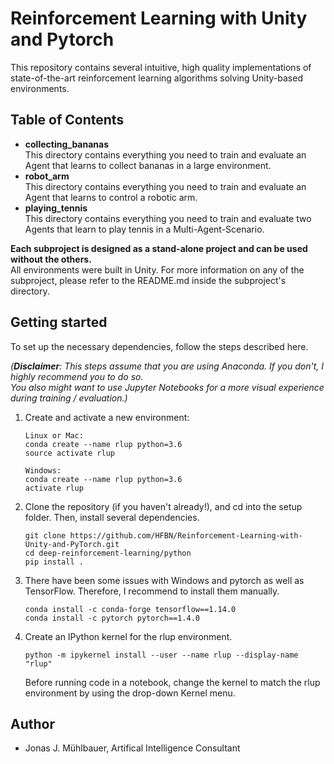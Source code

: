 # Reinforcement Learning with Unity and Pytorch
This repository contains several intuitive, high quality implementations 
of state-of-the-art reinforcement learning algorithms solving Unity-based environments. 

## Table of Contents
- __collecting_bananas__  
  This directory contains everything you need to train and evaluate an Agent that learns to collect 
  bananas in a large environment.
- __robot_arm__  
  This directory contains everything you need to train and evaluate an Agent that learns to control a robotic arm.
- __playing_tennis__  
  This directory contains everything you need to train and evaluate two Agents that learn to play tennis in a 
  Multi-Agent-Scenario.
  
__Each subproject is designed as a stand-alone project and can be used without the others.__  
All environments were built in Unity. For more information on any of the subproject, please refer to the README.md 
inside the subproject's directory.

## Getting started
To set up the necessary dependencies, follow the steps described here.  

_(__Disclaimer__: This steps assume that you are using Anaconda. If you don't, I highly recommend you to do so.  
You also might want to use Jupyter Notebooks for a more visual experience during training / evaluation.)_

1. Create and activate a new environment:  
   ```
   Linux or Mac:
   conda create --name rlup python=3.6
   source activate rlup

   Windows:
   conda create --name rlup python=3.6 
   activate rlup
   ```
2. Clone the repository (if you haven't already!), and cd into the setup folder. Then, install several dependencies.
   ```
   git clone https://github.com/HFBN/Reinforcement-Learning-with-Unity-and-PyTorch.git
   cd deep-reinforcement-learning/python
   pip install .
   ```
3. There have been some issues with Windows and pytorch as well as TensorFlow. Therefore, I recommend to install them
manually.
   ```
   conda install -c conda-forge tensorflow==1.14.0
   conda install -c pytorch pytorch==1.4.0
   ```
4. Create an IPython kernel for the rlup environment.
   ```
   python -m ipykernel install --user --name rlup --display-name "rlup"
   ```
   Before running code in a notebook, change the kernel to match the rlup environment by using the drop-down Kernel menu.
   
## Author
- Jonas J. Mühlbauer, Artifical Intelligence Consultant